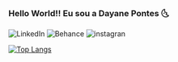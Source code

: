 ### Hello World!! Eu sou a Dayane Pontes 🌜

![LinkedIn](https://img.shields.io/badge/LinkedIn-0077B5?style=for-the-badge&logo=linkedin&logoColor=white)
![Behance](https://img.shields.io/badge/-Behance-blue?style=for-the-badge&logo=behance&logoColor=white)
![instagran](https://img.shields.io/badge/Instagram-E4405F?style=for-the-badge&logo=instagram&logoColor=white)

[![Top Langs](https://github-readme-stats.vercel.app/api/top-langs/?username=MissDayane)](https://github.com/anuraghazra/github-readme-stats)
